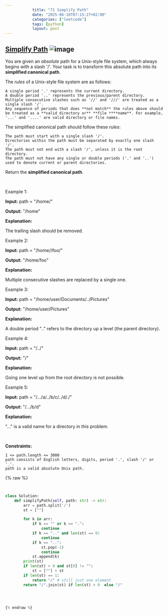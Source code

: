```yaml
---
            title: "71 Simplify Path"
            date: "2025-06-10T07:15:27+02:00"
            categories: ["leetcode"]
            tags: [python]
            layout: post
---
```

            
## [Simplify Path](https://leetcode.com/problems/simplify-path) ![image](https://img.shields.io/badge/Difficulty-Medium-orange)

You are given an *absolute* path for a Unix-style file system, which always begins with a slash '/'. Your task is to transform this absolute path into its **simplified canonical path**.

The *rules* of a Unix-style file system are as follows:

	A single period '.' represents the current directory.
	A double period '..' represents the previous/parent directory.
	Multiple consecutive slashes such as '//' and '///' are treated as a single slash '/'.
	Any sequence of periods that does **not match** the rules above should be treated as a **valid directory or** **file ****name**. For example, '...' and '....' are valid directory or file names.

The simplified canonical path should follow these *rules*:

	The path must start with a single slash '/'.
	Directories within the path must be separated by exactly one slash '/'.
	The path must not end with a slash '/', unless it is the root directory.
	The path must not have any single or double periods ('.' and '..') used to denote current or parent directories.

Return the **simplified canonical path**.

 

Example 1:

**Input:** path = "/home/"

**Output:** "/home"

**Explanation:**

The trailing slash should be removed.

Example 2:

**Input:** path = "/home//foo/"

**Output:** "/home/foo"

**Explanation:**

Multiple consecutive slashes are replaced by a single one.

Example 3:

**Input:** path = "/home/user/Documents/../Pictures"

**Output:** "/home/user/Pictures"

**Explanation:**

A double period ".." refers to the directory up a level (the parent directory).

Example 4:

**Input:** path = "/../"

**Output:** "/"

**Explanation:**

Going one level up from the root directory is not possible.

Example 5:

**Input:** path = "/.../a/../b/c/../d/./"

**Output:** "/.../b/d"

**Explanation:**

"..." is a valid name for a directory in this problem.

 

**Constraints:**

	1 <= path.length <= 3000
	path consists of English letters, digits, period '.', slash '/' or '_'.
	path is a valid absolute Unix path.

{% raw %}


````python


class Solution:
    def simplifyPath(self, path: str) -> str:
        arr = path.split('/')
        st = [""]

        for k in arr:
            if k == "" or k == ".":
                continue
            if k == ".." and len(st) == 0:
                continue
            if k == "..":
                st.pop(-1)
                continue
            st.append(k)
        print(st)
        if len(st) > 0 and st[0] != "":
            st = [""] + st
        if len(st) == 1:
            return "/" # still just one element 
        return "/".join(st) if len(st) > 0  else "/"
            
        


{% endraw %}
